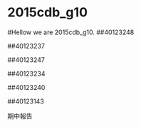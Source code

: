 # 2015cdb_g10
#Hellow we are 2015cdb_g10.
##40123248

##40123237

##40123247

##40123234

##40123240

##40123143

期中報告
